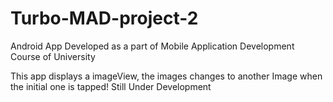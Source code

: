 # Turbo-MAD-project-2
Android App Developed as a part of Mobile Application Development Course of University

This app displays a imageView, the images changes to another Image when the initial one is tapped!
Still Under Development
